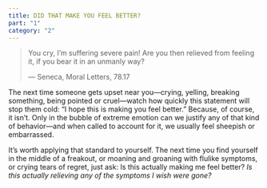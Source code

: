 ```yaml
---
title: DID THAT MAKE YOU FEEL BETTER?
part: "1"
category: "2"
---
```


> You cry, I’m suffering severe pain! Are you then relieved from feeling it, if you bear it in an unmanly way?
>
> — Seneca, Moral Letters, 78.17

The next time someone gets upset near you—crying, yelling, breaking something, being pointed or cruel—watch how quickly this statement will stop them cold: “I hope this is making you feel better.” Because, of course, it isn’t. Only in the bubble of extreme emotion can we justify any of that kind of behavior—and when called to account for it, we usually feel sheepish or embarrassed.

It’s worth applying that standard to yourself. The next time you find yourself in the middle of a freakout, or moaning and groaning with flulike symptoms, or crying tears of regret, just ask: Is this actually making me feel better? _Is this actually relieving any of the symptoms I wish were gone?_
